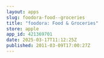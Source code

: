 ```yaml
---
layout: apps
slug: foodora-food--groceries
title: "foodora: Food & Groceries"
store: apple
app_id: 421369701
date: 2025-03-17T11:12:25Z
published: 2011-03-09T17:00:27Z
---
```

